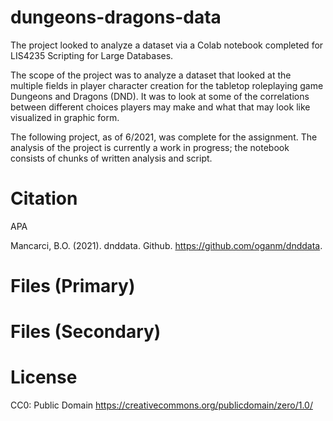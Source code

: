 # dungeons-dragons-data

The project looked to analyze a dataset via a Colab notebook completed for LIS4235 Scripting for Large Databases.

The scope of the project was to analyze a dataset that looked at the multiple fields in player character creation for the tabletop roleplaying game Dungeons and Dragons (DND). It was to look at some of the correlations between different choices players may make and what that may look like visualized in graphic form.

The following project, as of 6/2021, was complete for the assignment. The analysis of the project is currently a work in progress; the notebook consists of chunks of written analysis and script.

# Citation

APA

Mancarci, B.O. (2021). dnddata. Github. https://github.com/oganm/dnddata.

# Files (Primary)



# Files (Secondary)



# License

CC0: Public Domain https://creativecommons.org/publicdomain/zero/1.0/
